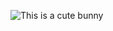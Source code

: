 ![This is a cute bunny](https://netstorage-legit.akamaized.net/images/81065c908106f30b.jpg?imwidth=900)

